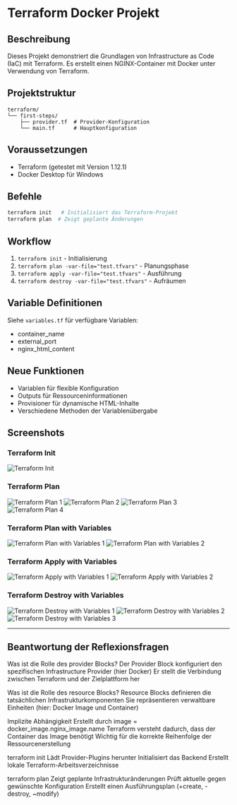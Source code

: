 # Terraform Docker Projekt

## Beschreibung
Dieses Projekt demonstriert die Grundlagen von Infrastructure as Code (IaC) mit Terraform.
Es erstellt einen NGINX-Container mit Docker unter Verwendung von Terraform.

## Projektstruktur
```
terraform/
└── first-steps/
    ├── provider.tf  # Provider-Konfiguration
    └── main.tf      # Hauptkonfiguration
```

## Voraussetzungen
- Terraform (getestet mit Version 1.12.1)
- Docker Desktop für Windows


## Befehle
```bash
terraform init   # Initialisiert das Terraform-Projekt
terraform plan  # Zeigt geplante Änderungen
```

## Workflow
1. `terraform init` - Initialisierung
2. `terraform plan -var-file="test.tfvars"` - Planungsphase
3. `terraform apply -var-file="test.tfvars"` - Ausführung
4. `terraform destroy -var-file="test.tfvars"` - Aufräumen


## Variable Definitionen
Siehe `variables.tf` für verfügbare Variablen:
- container_name
- external_port
- nginx_html_content


## Neue Funktionen
- Variablen für flexible Konfiguration
- Outputs für Ressourceninformationen
- Provisioner für dynamische HTML-Inhalte
- Verschiedene Methoden der Variablenübergabe


## Screenshots

### Terraform Init
![Terraform Init](./screenshots/TerraFormInit.png)

### Terraform Plan
![Terraform Plan 1](./screenshots/First.png)
![Terraform Plan 2](./screenshots/Second.png)
![Terraform Plan 3](./screenshots/Third.png)
![Terraform Plan 4](./screenshots/Last.png)

### Terraform Plan with Variables
![Terraform Plan with Variables 1](./screenshots/TerraFormPlanVar1.png)
![Terraform Plan with Variables 2](./screenshots/TerraFormPlanVar2.png)

### Terraform Apply with Variables
![Terraform Apply with Variables 1](./screenshots/TerraformApply1.png)
![Terraform Apply with Variables 2](./screenshots/TerraformApply2.png)

### Terraform Destroy with Variables
![Terraform Destroy with Variables 1](./screenshots/TerraFormDestroy1.png)
![Terraform Destroy with Variables 2](./screenshots/TerraFormDestroy2.png)
![Terraform Destroy with Variables 3](./screenshots/TerraFormDestroy3.png)
___

## Beantwortung der Reflexionsfragen
Was ist die Rolle des provider Blocks?
Der Provider Block konfiguriert den spezifischen Infrastructure Provider (hier Docker)
Er stellt die Verbindung zwischen Terraform und der Zielplattform her

Was ist die Rolle des resource Blocks?
Resource Blocks definieren die tatsächlichen Infrastrukturkomponenten
Sie repräsentieren verwaltbare Einheiten (hier: Docker Image und Container)

Implizite Abhängigkeit
Erstellt durch image = docker_image.nginx_image.name
Terraform versteht dadurch, dass der Container das Image benötigt
Wichtig für die korrekte Reihenfolge der Ressourcenerstellung

terraform init
Lädt Provider-Plugins herunter
Initialisiert das Backend
Erstellt lokale Terraform-Arbeitsverzeichnisse

terraform plan
Zeigt geplante Infrastrukturänderungen
Prüft aktuelle gegen gewünschte Konfiguration
Erstellt einen Ausführungsplan (+create, -destroy, ~modify)